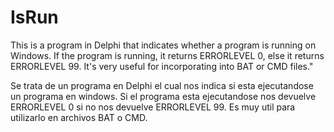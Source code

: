 # IsRun

This is a program in Delphi that indicates whether a program is running on Windows.
If the program is running, it returns ERRORLEVEL 0, else it returns ERRORLEVEL 99.
It's very useful for incorporating into BAT or CMD files."


Se trata de un programa en Delphi el cual nos indica si esta ejecutandose un programa en windows.
Si el programa esta ejecutandose nos devuelve ERRORLEVEL 0 si no nos devuelve ERRORLEVEL 99.
Es muy util para utilizarlo en archivos BAT o CMD. 

